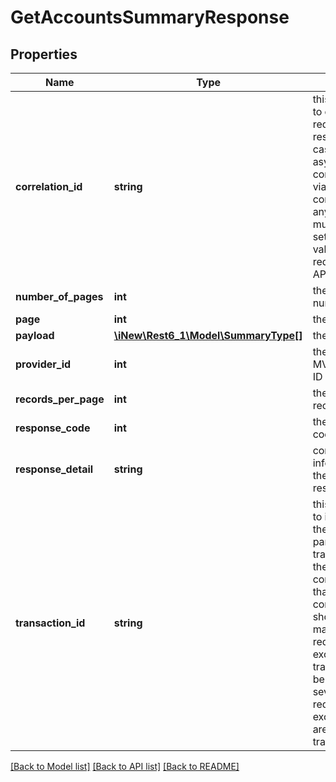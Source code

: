 # GetAccountsSummaryResponse

## Properties
Name | Type | Description | Notes
------------ | ------------- | ------------- | -------------
**correlation_id** | **string** | this field is used to correlate requests and responses in case of asynchronous communication via JMS&lt;br&gt; The correlationId of any response must always be set to the same value given in the request for any API call! | 
**number_of_pages** | **int** | the numberOfPages | 
**page** | **int** | the page | 
**payload** | [**\iNew\Rest6_1\Model\SummaryType[]**](SummaryType.md) | the payload | [optional] 
**provider_id** | **int** | the unique MVNO provider ID | 
**records_per_page** | **int** | the recordsPerPage | 
**response_code** | **int** | the response code value | 
**response_detail** | **string** | contains detailed information about the responseCode | 
**transaction_id** | **string** | this field is used to indicate that the message is part of a specific transaction&lt;br&gt; the difference to correlationId is that while the correlationId should be just match for one request/response exchange, the transactionId can be the same for several request/response exchanges that are part of one transaction | [optional] 

[[Back to Model list]](../README.md#documentation-for-models) [[Back to API list]](../README.md#documentation-for-api-endpoints) [[Back to README]](../README.md)


